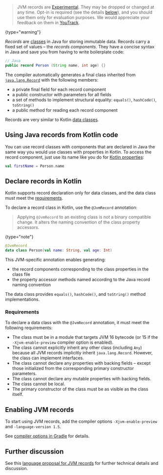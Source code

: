 [//]: # (title: Records)

> JVM records are [Experimental](components-stability.md). They may be dropped or changed at any time.
> Opt-in is required (see the details [below](#enabling-jvm-records)), and you should use them only for evaluation purposes. We would appreciate your feedback on them in [YouTrack](https://youtrack.jetbrains.com/issue/KT-42430).
>
{type="warning"}

_Records_ are [classes](https://openjdk.java.net/jeps/395) in Java for storing immutable data. Records carry a fixed set of values – the _records components_.
They have a concise syntax in Java and save you from having to write boilerplate code:

```java
// Java
public record Person (String name, int age) {}
```

The compiler automatically generates a final class inherited from [`java.lang.Record`](https://download.java.net/java/early_access/jdk16/docs/api/java.base/java/lang/Record.html) with the following members:
* a private final field for each record component
* a public constructor with parameters for all fields
* a set of methods to implement structural equality: `equals()`, `hashCode()`, `toString()`
* a public method for reading each record component

Records are very similar to Kotlin [data classes](data-classes.md).

## Using Java records from Kotlin code

You can use record classes with components that are declared in Java the same way you would use classes with properties in Kotlin.
To access the record component, just use its name like you do for [Kotlin properties](properties.md):

```kotlin
val firstName = Person.name
```

## Declare records in Kotlin

Kotlin supports record declaration only for data classes, and the data class must meet the [requirements](#requirements).

To declare a record class in Kotlin, use the `@JvmRecord` annotation:

> Applying `@JvmRecord` to an existing class is not a binary compatible change. It alters the naming convention of the class property accessors.
>
{type="note"}

```kotlin
@JvmRecord
data class Person(val name: String, val age: Int)
```

This JVM-specific annotation enables generating:

* the record components corresponding to the class properties in the class file
* the property accessor methods named according to the Java record naming convention

The data class provides `equals()`, `hashCode()`, and `toString()` method implementations.

### Requirements

To declare a data class with the `@JvmRecord` annotation, it must meet the following requirements:

* The class must be in a module that targets JVM 16 bytecode (or 15 if the `-Xjvm-enable-preview` compiler option is enabled).
* The class cannot explicitly inherit any other class (including `Any`) because all JVM records implicitly inherit `java.lang.Record`. However, the class can implement interfaces.
* The class cannot declare any properties with backing fields – except those initialized from the corresponding primary constructor parameters.
* The class cannot declare any mutable properties with backing fields.
* The class cannot be local.
* The primary constructor of the class must be as visible as the class itself.

## Enabling JVM records

To start using JVM records, add the compiler options `-Xjvm-enable-preview` and `-language-version 1.5`.

See [compiler options in Gradle](gradle.md#compiler-options) for details.

## Further discussion

See this [language proposal for JVM records](https://github.com/Kotlin/KEEP/blob/master/proposals/jvm-records.md) for further technical details and discussion.
